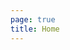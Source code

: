 ```yaml
---
page: true
title: Home
---
```


<script setup>
import Home from '@theme/components/Home.vue'
</script>

<ClientOnly>
  <Home />
</ClientOnly>
